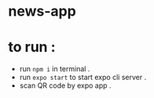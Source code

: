 # news-app

# to run : 
- run `npm i` in terminal .
- run `expo start` to start expo cli server .
- scan QR code by expo app .
